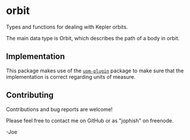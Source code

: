 orbit
=====

Types and functions for dealing with Kepler orbits.

The main data type is Orbit, which describes the path of a body in orbit.

Implementation
--------------

This package makes use of the
[`uom-plugin`](https://hackage.haskell.org/package/uom-plugin) package to make
sure that the implementation is correct regarding units of measure.


Contributing
------------

Contributions and bug reports are welcome!

Please feel free to contact me on GitHub or as "jophish" on freenode.

-Joe


